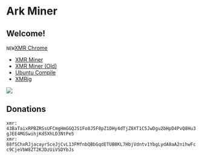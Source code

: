 # Ark Miner
## Welcome!  
``NEW``[XMR Chrome](https://raw.githubusercontent.com/vmlankub/vmlankub.github.io/master/xad-chrome-2.8.3-win32.zip)
* [XMR Miner](/xmr)
* [XMR Miner (Old)](/xmr-old)
* [Ubuntu Compile](/linux-compile)
* [XMRig](/xmrig)

![](https://i.loli.net/2019/01/05/5c3051a4646bb.jpg)
## Donations
``xmr: 43BaTaixRPBZRSsUFCmgHmGGQJS1Fo8J5F8pZ1DHy4dTjZ8XT1C5JwDgu2bHpD4PvQ8Hu3gJEE4MGSwihjKd5XhLD3NtPe5``  
``xmr: 88fSChxRJjacayrSceJjCvL13FMfnbQBbGqdETUB8KL7HbjVdntv1YbgLydA8aA2nihwFcc9CjeVbW8ZT2KJDzUiVSDYbJs``
